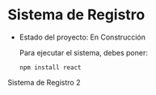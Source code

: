 <h1>Sistema de Registro</h1>

- Estado del proyecto: En Construcción

  Para ejecutar el sistema, debes poner:

  ```npm install react ```

Sistema de Registro 2
